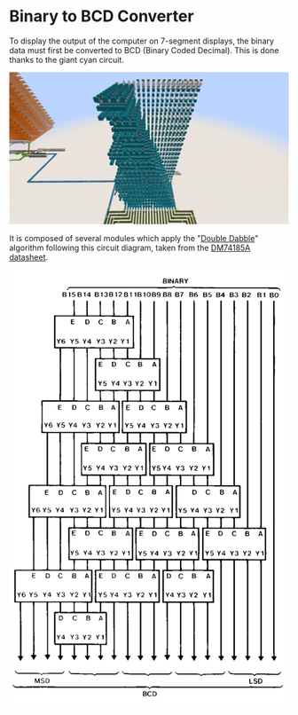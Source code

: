 # Binary to BCD Converter

To display the output of the computer on 7-segment displays, the binary data must first be converted to BCD (Binary Coded Decimal). This is done thanks to the giant cyan circuit.

![bin to bcd converter](../images/bin_to_bcd.png)

It is composed of several modules which apply the "[Double Dabble](https://en.wikipedia.org/wiki/Double_dabble)" algorithm following this circuit diagram, taken from the [DM74185A datasheet](https://datasheetspdf.com/pdf/516096/NationalSemiconductor/DM74185A/1).

![bin to bcd circuit](../images/bin_to_bcd_circuit.png)
